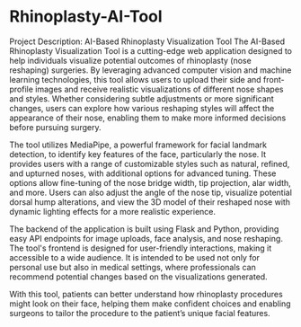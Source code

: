 # Rhinoplasty-AI-Tool
Project Description: AI-Based Rhinoplasty Visualization Tool
The AI-Based Rhinoplasty Visualization Tool is a cutting-edge web application designed to help individuals visualize potential outcomes of rhinoplasty (nose reshaping) surgeries. By leveraging advanced computer vision and machine learning technologies, this tool allows users to upload their side and front-profile images and receive realistic visualizations of different nose shapes and styles. Whether considering subtle adjustments or more significant changes, users can explore how various reshaping styles will affect the appearance of their nose, enabling them to make more informed decisions before pursuing surgery.

The tool utilizes MediaPipe, a powerful framework for facial landmark detection, to identify key features of the face, particularly the nose. It provides users with a range of customizable styles such as natural, refined, and upturned noses, with additional options for advanced tuning. These options allow fine-tuning of the nose bridge width, tip projection, alar width, and more. Users can also adjust the angle of the nose tip, visualize potential dorsal hump alterations, and view the 3D model of their reshaped nose with dynamic lighting effects for a more realistic experience.

The backend of the application is built using Flask and Python, providing easy API endpoints for image uploads, face analysis, and nose reshaping. The tool's frontend is designed for user-friendly interactions, making it accessible to a wide audience. It is intended to be used not only for personal use but also in medical settings, where professionals can recommend potential changes based on the visualizations generated.

With this tool, patients can better understand how rhinoplasty procedures might look on their face, helping them make confident choices and enabling surgeons to tailor the procedure to the patient’s unique facial features.

